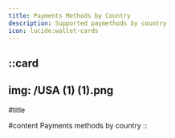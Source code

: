 ```yaml
---
title: Payments Methods by Country
description: Supported paymethods by country
icon: lucide:wallet-cards
---
```


::card
---
img: /USA (1) (1).png
---
#title

#content
Payments methods by country
::

